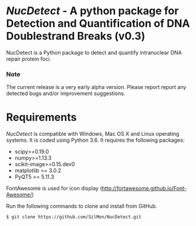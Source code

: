 # *NucDetect* - A python package for Detection and Quantification of DNA Doublestrand Breaks (v0.3)

NucDetect is a Python package to detect and quantify intranuclear DNA repair protein foci.

### Note
The current release is a very early alpha version. Please report report any detected bugs and/or improvement suggestions.

Requirements
============

*NucDetect* is compatible with Windows, Mac OS X and Linux operating systems. It is coded using Python 3.6. It requires the following packages:

* scipy>=0.19.0
* numpy>=1.13.3
* scikit-image>=0.15.dev0
* matplotlib >= 3.0.2
* PyQT5 >= 5.11.3

FontAwesome is used for icon display (http://fortawesome.github.io/Font-Awesome/)

Run the following commands to clone and install from GitHub.

```console
$ git clone https://github.com/SilMon/NucDetect.git
```
